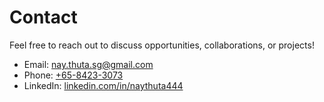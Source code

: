 # Contact

Feel free to reach out to discuss opportunities, collaborations, or projects!

- Email: [nay.thuta.sg@gmail.com](mailto:nay.thuta.sg@gmail.com)
- Phone: [+65-8423-3073](tel:+6584233073)
- LinkedIn: [linkedin.com/in/naythuta444](https://www.linkedin.com/in/naythuta444)